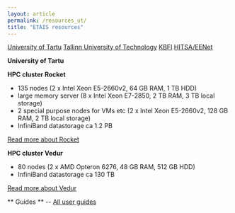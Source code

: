 ```yaml
---
layout: article
permalink: /resources_ut/
title: "ETAIS resources"
---
```


<a href="../resources_ut/" class="btn-success"> University of Tartu</a>
<a href="../resources_ttu/" class="btn-info"> Tallinn University of Technology</a>
<a href="../resources_kbfi/" class="btn-info"> KBFI</a>
<a href="../resources_hitsa/" class="btn-info"> HITSA/EENet</a>

**University of Tartu**

**HPC cluster Rocket**   
- 135 nodes (2 x Intel Xeon E5-2660v2, 64 GB RAM, 1 TB HDD)   
- large memory server (8 x Intel Xeon E7-2850, 2 TB RAM, 3 TB local storage)     
- 2 special purpose nodes for VMs etc (2 x Intel Xeon E5-2660v2, 128 GB RAM, 2 TB local storage)   
- InfiniBand datastorage ca 1.2 PB  

[Read more about Rocket](http://portal.hpc.ut.ee/web/guest/rocket-cluster "UT HPC Rocket info")

**HPC cluster Vedur**  
- 80 nodes (2 x AMD Opteron 6276, 48 GB RAM, 512 GB HDD)   
- InfiniBand datastorage ca 130 TB  

[Read more about Vedur](http://portal.hpc.ut.ee/web/guest/vedur-cluster "UT HPC Vedur info")

** Guides **
-- [All user guides](http://portal.hpc.ut.ee/web/guest/guides "UT HPC guides")  
